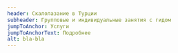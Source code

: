```yaml
---
header: Скалолазание в Турции
subheader: Групповые и индивидуальные занятия с гидом
jumpToAnchor: Услуги
jumpToAnchorText: Подробнее
alt: bla-bla
---
```

